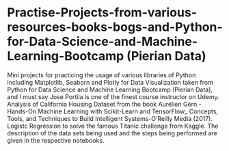 # Practise-Projects-from-various-resources-books-bogs-and-Python-for-Data-Science-and-Machine-Learning-Bootcamp (Pierian Data)
Mini projects for practicing the usage of various libraries of Python including Matplotlib, Seaborn and Plotly for Data Visualization taken from Python for Data Science and Machine Learning Bootcamp (Pierian Data), and I must say Jose Portila is one of the finest course instructor on Udemy. Analysis of California Housing Dataset from the book Aurélien Gérn - Hands-On Machine Learning with Scikit-Learn and TensorFlow_ Concepts, Tools, and Techniques to Build Intelligent Systems-O’Reilly Media (2017). Logistc Regression to solve the famous Titanic challenge from Kaggle.
The description of the data sets being used and the steps being performed are given in the respective notebooks.
